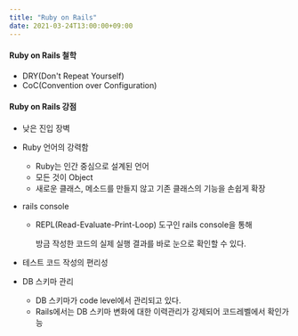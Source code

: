 ```yaml
---
title: "Ruby on Rails"
date: 2021-03-24T13:00:00+09:00
---
```


#### Ruby on Rails 철학

* DRY(Don't Repeat Yourself)
* CoC(Convention over Configuration)



#### Ruby on Rails 강점

* 낮은 진입 장벽

* Ruby 언어의 강력함

  * Ruby는 인간 중심으로 설계된 언어
  * 모든 것이 Object
  * 새로운 클래스, 메소드를 만들지 않고 기존 클래스의 기능을 손쉽게 확장

* rails console

  * REPL(Read-Evaluate-Print-Loop) 도구인 rails console을 통해

    방금 작성한 코드의 실제 실행 결과를 바로 눈으로 확인할 수 있다.

* 테스트 코드 작성의 편리성

* DB 스키마 관리

  * DB 스키마가 code level에서 관리되고 있다.
  * Rails에서는 DB 스키마 변화에 대한 이력관리가 강제되어 코드레벨에서 확인가능

